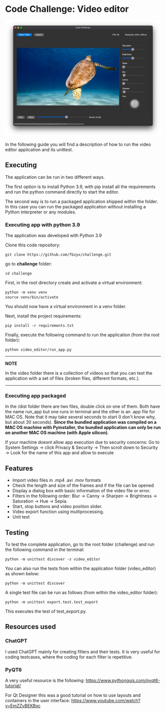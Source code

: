 # Code Challenge: Video editor 

![Video editor UI](images/ui.png "Video editor UI")

In the following guide you will find a description of how to run the video editor application and its unittest.

## Executing

The application can be run in two different ways. 

The first option is to install Python 3.9, with pip install all the requirements and run the python command directly to start the editor.

The second way is to run a packaged application shipped within the folder. In this case you can run the packaged application without installing a Python interpreter or any modules.

### Executing app with python 3.9

The application was developed with Python 3.9

Clone this code repository:
```
git clone https://github.com/fbzyx/challenge.git
```
go to **challenge** folder:
```
cd challenge
```

First, in the root directory create and activate a virtual environment:
```
python -m venv venv 
source venv/bin/activate
```
You should now have a virtual environment in a venv folder.

Next, install the project requirements:
```
pip install -r requirements.txt 
```
Finally, execute the following command to run the application (from the root folder):
```
python video_editor/run_app.py
```

---
**NOTE**

In the video folder there is a collection of videos so that you can test the application with a set of files (broken files, different formats, etc.).

---

### Executing app packaged

In the /dist folder there are two files, double click on one of them. Both have the name run_app but one runs in terminal and the other is an .app file for MAC OS. Note that it may take several seconds to start (I don't know why, but about 30 seconds).
**Since the bundled application was compiled on a MAC OS machine with Pyinstaller, the bundled application can only be run on another MAC OS machine (with Apple silicon)**.

If your machine doesnt allow app execution due to security concerns:
Go to  System Settings -> click Privacy & Security -> Then scroll down to Security -> Look for the name of this app and allow to execute


## Features

- Import video files in .mp4 .avi .mov formats
- Check the length and size of the frames and if the file can be opened
- Display a dialog box with basic information of the video file or error.
- Filters in the following order: Blur → Canny → Sharpen → Brightness → Saturation → Hue → Sepia.
- Start, stop buttons and video position slider.
- Video export function using multiprocessing.
- Unit test

## Testing

To test the complete application, go to the root folder (challenge) and run the following command in the terminal:
```
python -m unittest discover -s video_editor
```
You can also run the tests from within the application folder (video_editor) as shown below:
```
python -m unittest discover 

```

A single test file can be run as follows (from within the video_editor folder):

```
python -m unittest export.test.test_export
```
This executes the test of test_export.py.

## Resources used

### ChatGPT

I used ChatGPT mainly for creating filters and their tests. 
It is very useful for coding testcases, where the coding for each filter is repetitive.

### PyQT6

A very useful resource is the following: https://www.pythonguis.com/pyqt6-tutorial/

For Qt Designer this was a good tutorial on how to use layouts and containers in the user interface: https://www.youtube.com/watch?v=EmZZvBEKBxc